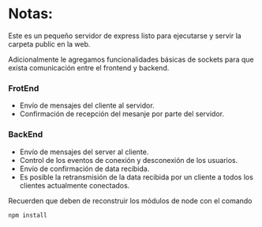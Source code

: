 # Notas:

Este es un pequeño servidor de express listo para ejecutarse y servir la carpeta public en la web.

Adicionalmente le agregamos funcionalidades básicas de sockets para que exista comunicación entre el frontend y backend.

### FrotEnd

- Envío de mensajes del cliente al servidor.
- Confirmación de recepción del mesanje por parte del servidor.

### BackEnd
* Envío de mensajes del server al cliente.
* Control de los eventos de conexión y desconexión de los usuarios.
* Envío de confirmación de data recibida.
* Es posible la retransmisión de la data recibida por un cliente a todos los clientes actualmente conectados.

Recuerden que deben de reconstruir los módulos de node con el comando

```
npm install
```